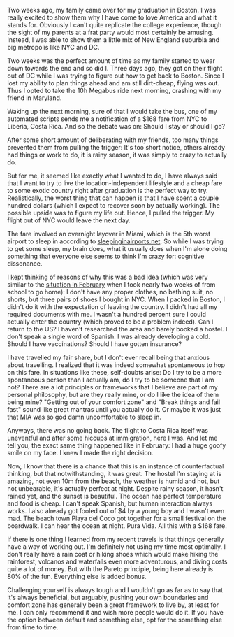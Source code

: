 Two weeks ago, my family came over for my graduation in Boston. I was really excited to show them why I have come to love America and what it stands for. Obviously I can't quite replicate the college experience, though the sight of my parents at a frat party would most certainly be amusing. Instead, I was able to show them a little mix of New England suburbia and big metropolis like NYC and DC.

Two weeks was the perfect amount of time as my family started to wear down towards the end and so did I. Three days ago, they got on their flight out of DC while I was trying to figure out how to get back to Boston. Since I lost my ability to plan things ahead and am still dirt-cheap, flying was out. Thus I opted to take the 10h Megabus ride next morning, crashing with my friend in Maryland.

Waking up the next morning, sure of that I would take the bus, one of my automated scripts sends me a notification of a $168 fare from NYC to Liberia, Costa Rica. And so the debate was on: Should I stay or should I go?

After some short amount of deliberating with my friends, too many things prevented them from pulling the trigger: It's too short notice, others already had things or work to do, it is rainy season, it was simply to crazy to actually do.

But for me, it seemed like exactly what I wanted to do, I have always said that I want to try to live the location-independent lifestyle and a cheap fare to some exotic country right after graduation is the perfect way to try. Realistically, the worst thing that can happen is that I have spent a couple hundred dollars (which I expect to recover soon by actually working). The possible upside was to figure my life out. Hence, I pulled the trigger. My flight out of NYC would leave the next day.

The fare involved an overnight layover in Miami, which is the 5th worst airport to sleep in according to [sleepinginairports.net](http://sleepinginairports.net). So while I was trying to get some sleep, my brain does, what it usually does when I'm alone doing something that everyone else seems to think I'm crazy for: cognitive dissonance.

I kept thinking of reasons of why this was a bad idea (which was very similar to the [situation in February](http://nambrot.com/posts/11-finding-your-passion-an-update/) when I took nearly two weeks of from school to go home): I don't have any proper clothes, no bathing suit, no shorts, but three pairs of shoes I bought in NYC. When I packed in Boston, I didn't do it with the expectation of leaving the country. I didn't had all my required documents with me. I wasn't a hundred percent sure I could actually enter the country (which proved to be a problem indeed). Can I return to the US? I haven't researched the area and barely booked a hostel. I don't speak a single word of Spanish. I was already developing a cold. Should I have vaccinations? Should I have gotten insurance?

I have travelled my fair share, but I don't ever recall being that anxious about travelling. I realized that it was indeed somewhat spontaneous to hop on this fare. In situations like these, self-doubts arise: Do I try to be a more spontaneous person than I actually am, do I try to be someone that I am not? There are a lot principles or frameworks that I believe are part of my personal philosophy, but are they really mine, or do I like the idea of them being mine? "Getting out of your comfort zone" and "Break things and fail fast" sound like great mantras until you actually do it. Or maybe it was just that MIA was so god damn uncomfortable to sleep in.

Anyways, there was no going back. The flight to Costa Rica itself was uneventful and after some hiccups at immigration, here I was. And let me tell you, the exact same thing happened like in February: I had a huge goofy smile on my face. I knew I made the right decision.

Now, I know that there is a chance that this is an instance of counterfactual thinking, but that notwithstanding, it was great. The hostel I'm staying at is amazing, not even 10m from the beach, the weather is humid and hot, but not unbearable, it's actually perfect at night. Despite rainy season, it hasn't rained yet, and the sunset is beautiful. The ocean has perfect temperature and food is cheap. I can't speak Spanish, but human interaction always works. I also already got fooled out of $4 by a young boy and I wasn't even mad. The beach town Playa del Coco got together for a small festival on the boardwalk. I can hear the ocean at night. Pura Vida. All this with a $168 fare.

If there is one thing I learned from my recent travels is that things generally have a way of working out. I'm definitely not using my time most optimally. I don't really have a rain coat or hiking shoes which would make hiking the rainforest, volcanos and waterfalls even more adventurous, and diving costs quite a lot of money. But with the Pareto principle, being here already is 80% of the fun. Everything else is added bonus.

Challenging yourself is always tough and I wouldn't go as far as to say that it's always beneficial, but arguably, pushing your own boundaries and comfort zone has generally been a great framework to live by, at least for me. I can only recommend it and wish more people would do it. If you have the option between default and something else, opt for the something else from time to time.